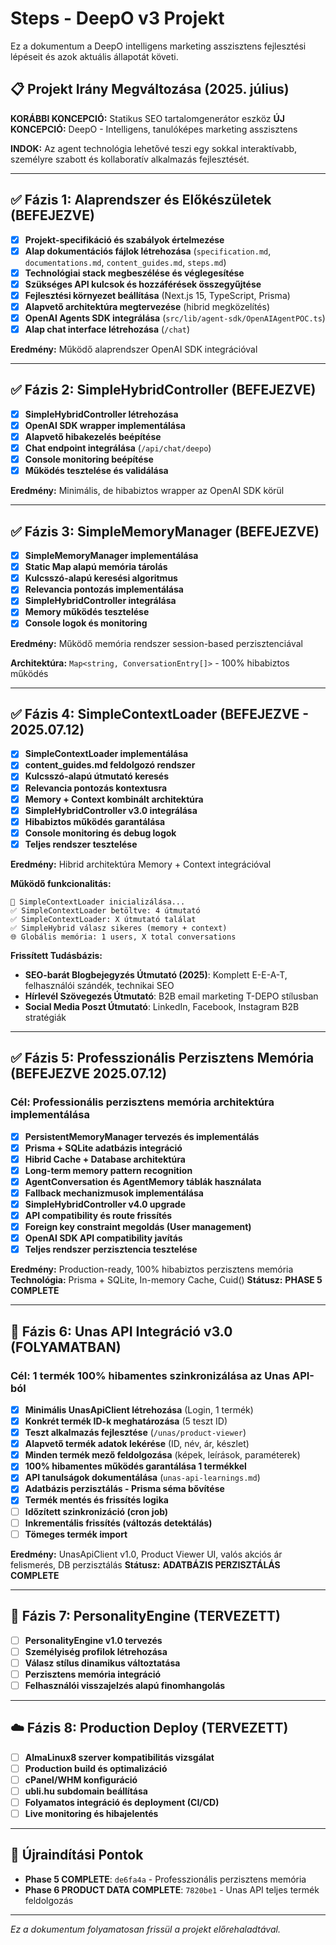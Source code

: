 # Steps - DeepO v3 Projekt

Ez a dokumentum a DeepO intelligens marketing asszisztens fejlesztési lépéseit és azok aktuális állapotát követi.

## 📋 Projekt Irány Megváltozása (2025. július)

**KORÁBBI KONCEPCIÓ:** Statikus SEO tartalomgenerátor eszköz
**ÚJ KONCEPCIÓ:** DeepO - Intelligens, tanulóképes marketing asszisztens

**INDOK:** Az agent technológia lehetővé teszi egy sokkal interaktívabb, személyre szabott és kollaboratív alkalmazás fejlesztését.

---

## ✅ Fázis 1: Alaprendszer és Előkészületek (BEFEJEZVE)

- [x] **Projekt-specifikáció és szabályok értelmezése**
- [x] **Alap dokumentációs fájlok létrehozása** (`specification.md`, `documentations.md`, `content_guides.md`, `steps.md`)
- [x] **Technológiai stack megbeszélése és véglegesítése**
- [x] **Szükséges API kulcsok és hozzáférések összegyűjtése**
- [x] **Fejlesztési környezet beállítása** (Next.js 15, TypeScript, Prisma)
- [x] **Alapvető architektúra megtervezése** (hibrid megközelítés)
- [x] **OpenAI Agents SDK integrálása** (`src/lib/agent-sdk/OpenAIAgentPOC.ts`)
- [x] **Alap chat interface létrehozása** (`/chat`)

**Eredmény:** Működő alaprendszer OpenAI SDK integrációval

---

## ✅ Fázis 2: SimpleHybridController (BEFEJEZVE)

- [x] **SimpleHybridController létrehozása**
- [x] **OpenAI SDK wrapper implementálása**
- [x] **Alapvető hibakezelés beépítése**
- [x] **Chat endpoint integrálása** (`/api/chat/deepo`)
- [x] **Console monitoring beépítése**
- [x] **Működés tesztelése és validálása**

**Eredmény:** Minimális, de hibabiztos wrapper az OpenAI SDK körül

---

## ✅ Fázis 3: SimpleMemoryManager (BEFEJEZVE)

- [x] **SimpleMemoryManager implementálása**
- [x] **Static Map alapú memória tárolás**
- [x] **Kulcsszó-alapú keresési algoritmus**
- [x] **Relevancia pontozás implementálása**
- [x] **SimpleHybridController integrálása**
- [x] **Memory működés tesztelése**
- [x] **Console logok és monitoring**

**Eredmény:** Működő memória rendszer session-based perzisztenciával

**Architektúra:** `Map<string, ConversationEntry[]>` - 100% hibabiztos működés

---

## ✅ Fázis 4: SimpleContextLoader (BEFEJEZVE - 2025.07.12)

- [x] **SimpleContextLoader implementálása**
- [x] **content_guides.md feldolgozó rendszer**
- [x] **Kulcsszó-alapú útmutató keresés**
- [x] **Relevancia pontozás kontextusra**
- [x] **Memory + Context kombinált architektúra**
- [x] **SimpleHybridController v3.0 integrálása**
- [x] **Hibabiztos működés garantálása**
- [x] **Console monitoring és debug logok**
- [x] **Teljes rendszer tesztelése**

**Eredmény:** Hibrid architektúra Memory + Context integrációval

**Működő funkcionalitás:**
```
📖 SimpleContextLoader inicializálása...
✅ SimpleContextLoader betöltve: 4 útmutató
✅ SimpleContextLoader: X útmutató találat
✅ SimpleHybrid válasz sikeres (memory + context)
🌐 Globális memória: 1 users, X total conversations
```

**Frissített Tudásbázis:**
- **SEO-barát Blogbejegyzés Útmutató (2025)**: Komplett E-E-A-T, felhasználói szándék, technikai SEO
- **Hírlevél Szövegezés Útmutató**: B2B email marketing T-DEPO stílusban
- **Social Media Poszt Útmutató**: LinkedIn, Facebook, Instagram B2B stratégiák

---

## ✅ Fázis 5: Professzionális Perzisztens Memória (BEFEJEZVE 2025.07.12)

### **Cél:** Professionális perzisztens memória architektúra implementálása
- [x] **PersistentMemoryManager tervezés és implementálás**
- [x] **Prisma + SQLite adatbázis integráció**
- [x] **Hibrid Cache + Database architektúra**
- [x] **Long-term memory pattern recognition**
- [x] **AgentConversation és AgentMemory táblák használata**
- [x] **Fallback mechanizmusok implementálása**
- [x] **SimpleHybridController v4.0 upgrade**
- [x] **API compatibility és route frissítés**
- [x] **Foreign key constraint megoldás (User management)**
- [x] **OpenAI SDK API compatibility javítás**
- [x] **Teljes rendszer perzisztencia tesztelése**

**Eredmény:** Production-ready, 100% hibabiztos perzisztens memória
**Technológia:** Prisma + SQLite, In-memory Cache, Cuid()
**Státusz:** **PHASE 5 COMPLETE**

---

## 🚀 Fázis 6: Unas API Integráció v3.0 (FOLYAMATBAN)

### **Cél:** 1 termék 100% hibamentes szinkronizálása az Unas API-ból

- [x] **Minimális UnasApiClient létrehozása** (Login, 1 termék)
- [x] **Konkrét termék ID-k meghatározása** (5 teszt ID)
- [x] **Teszt alkalmazás fejlesztése** (`/unas/product-viewer`)
- [x] **Alapvető termék adatok lekérése** (ID, név, ár, készlet)
- [x] **Minden termék mező feldolgozása** (képek, leírások, paraméterek)
- [x] **100% hibamentes működés garantálása 1 termékkel**
- [x] **API tanulságok dokumentálása** (`unas-api-learnings.md`)
- [x] **Adatbázis perzisztálás - Prisma séma bővítése**
- [x] **Termék mentés és frissítés logika**
- [ ] **Időzített szinkronizáció (cron job)**
- [ ] **Inkrementális frissítés (változás detektálás)**
- [ ] **Tömeges termék import**

**Eredmény:** UnasApiClient v1.0, Product Viewer UI, valós akciós ár felismerés, DB perzisztálás
**Státusz:** **ADATBÁZIS PERZISZTÁLÁS COMPLETE**

---

## 🎯 Fázis 7: PersonalityEngine (TERVEZETT)

- [ ] **PersonalityEngine v1.0 tervezés**
- [ ] **Személyiség profilok létrehozása**
- [ ] **Válasz stílus dinamikus változtatása**
- [ ] **Perzisztens memória integráció**
- [ ] **Felhasználói visszajelzés alapú finomhangolás**

---

## ☁️ Fázis 8: Production Deploy (TERVEZETT)

- [ ] **AlmaLinux8 szerver kompatibilitás vizsgálat**
- [ ] **Production build és optimalizáció**
- [ ] **cPanel/WHM konfiguráció**
- [ ] **ubli.hu subdomain beállítása**
- [ ] **Folyamatos integráció és deployment (CI/CD)**
- [ ] **Live monitoring és hibajelentés**

---

## 🔄 Újraindítási Pontok

- **Phase 5 COMPLETE**: `de6fa4a` - Professzionális perzisztens memória
- **Phase 6 PRODUCT DATA COMPLETE**: `7820be1` - Unas API teljes termék feldolgozás

---

*Ez a dokumentum folyamatosan frissül a projekt előrehaladtával.* 